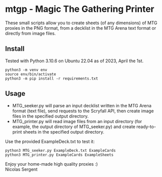 # mtgp - Magic The Gathering Printer

These small scripts allow you to create sheets (of any dimensions) of MTG proxies in the PNG format, from a decklist in the MTG Arena text format or directly from image files.

## Install
Tested with Python 3.10.6 on Ubuntu 22.04 as of 2023, April the 1st.

```
python3 -m venv env
source env/bin/activate
python3 -m pip install -r requirements.txt
```

## Usage

- MTG_seeker.py will parse an input decklist written in the MTG Arena format (text file), send requests to the Scryfall API, then create image files in the specified output directory.
- MTG_printer.py will read image files from an input directory (for example, the output directory of MTG_seeker.py) and create ready-to-print sheets in the specified output directory.

Use the provided ExampleDeck.txt to test it:
```
python3 MTG_seeker.py ExampleDeck.txt ExampleCards
python3 MTG_printer.py ExampleCards ExampleSheets
```

Enjoy your home-made high quality proxies :)  
Nicolas Sergent
